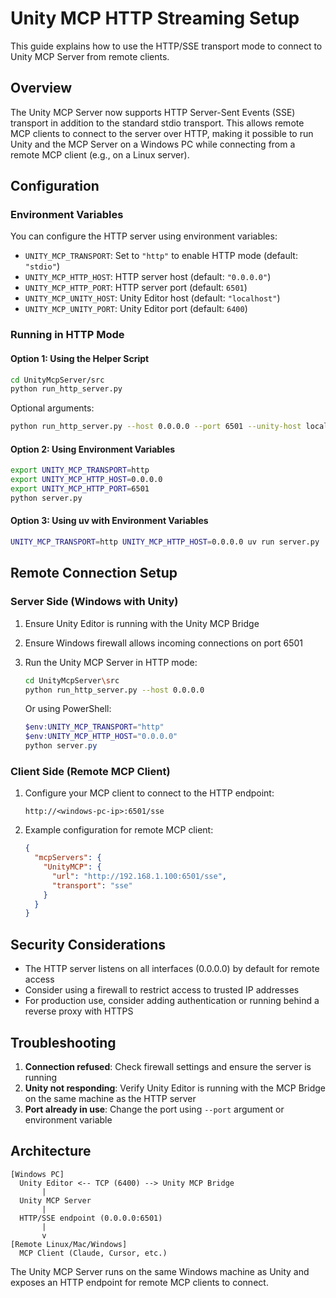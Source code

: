 # Unity MCP HTTP Streaming Setup

This guide explains how to use the HTTP/SSE transport mode to connect to Unity MCP Server from remote clients.

## Overview

The Unity MCP Server now supports HTTP Server-Sent Events (SSE) transport in addition to the standard stdio transport. This allows remote MCP clients to connect to the server over HTTP, making it possible to run Unity and the MCP Server on a Windows PC while connecting from a remote MCP client (e.g., on a Linux server).

## Configuration

### Environment Variables

You can configure the HTTP server using environment variables:

- `UNITY_MCP_TRANSPORT`: Set to `"http"` to enable HTTP mode (default: `"stdio"`)
- `UNITY_MCP_HTTP_HOST`: HTTP server host (default: `"0.0.0.0"`)
- `UNITY_MCP_HTTP_PORT`: HTTP server port (default: `6501`)
- `UNITY_MCP_UNITY_HOST`: Unity Editor host (default: `"localhost"`)
- `UNITY_MCP_UNITY_PORT`: Unity Editor port (default: `6400`)

### Running in HTTP Mode

#### Option 1: Using the Helper Script

```bash
cd UnityMcpServer/src
python run_http_server.py
```

Optional arguments:
```bash
python run_http_server.py --host 0.0.0.0 --port 6501 --unity-host localhost --unity-port 6400
```

#### Option 2: Using Environment Variables

```bash
export UNITY_MCP_TRANSPORT=http
export UNITY_MCP_HTTP_HOST=0.0.0.0
export UNITY_MCP_HTTP_PORT=6501
python server.py
```

#### Option 3: Using uv with Environment Variables

```bash
UNITY_MCP_TRANSPORT=http UNITY_MCP_HTTP_HOST=0.0.0.0 uv run server.py
```

## Remote Connection Setup

### Server Side (Windows with Unity)

1. Ensure Unity Editor is running with the Unity MCP Bridge
2. Ensure Windows firewall allows incoming connections on port 6501
3. Run the Unity MCP Server in HTTP mode:
   ```bash
   cd UnityMcpServer\src
   python run_http_server.py --host 0.0.0.0
   ```
   
   Or using PowerShell:
   ```powershell
   $env:UNITY_MCP_TRANSPORT="http"
   $env:UNITY_MCP_HTTP_HOST="0.0.0.0"
   python server.py
   ```

### Client Side (Remote MCP Client)

1. Configure your MCP client to connect to the HTTP endpoint:
   ```
   http://<windows-pc-ip>:6501/sse
   ```

2. Example configuration for remote MCP client:
   ```json
   {
     "mcpServers": {
       "UnityMCP": {
         "url": "http://192.168.1.100:6501/sse",
         "transport": "sse"
       }
     }
   }
   ```

## Security Considerations

- The HTTP server listens on all interfaces (0.0.0.0) by default for remote access
- Consider using a firewall to restrict access to trusted IP addresses
- For production use, consider adding authentication or running behind a reverse proxy with HTTPS

## Troubleshooting

1. **Connection refused**: Check firewall settings and ensure the server is running
2. **Unity not responding**: Verify Unity Editor is running with the MCP Bridge on the same machine as the HTTP server
3. **Port already in use**: Change the port using `--port` argument or environment variable

## Architecture

```
[Windows PC]
  Unity Editor <-- TCP (6400) --> Unity MCP Bridge
       |
  Unity MCP Server
       |
  HTTP/SSE endpoint (0.0.0.0:6501)
       |
       v
[Remote Linux/Mac/Windows]
  MCP Client (Claude, Cursor, etc.)
```

The Unity MCP Server runs on the same Windows machine as Unity and exposes an HTTP endpoint for remote MCP clients to connect.